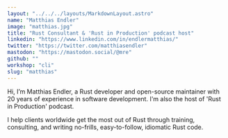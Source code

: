 ```yaml
---
layout: "../../../layouts/MarkdownLayout.astro"
name: "Matthias Endler"
image: "matthias.jpg"
title: "Rust Consultant & 'Rust in Production' podcast host"
linkedin: "https://www.linkedin.com/in/endlermatthias/"
twitter: "https://twitter.com/matthiasendler"
mastodon: "https://mastodon.social/@mre"
github: ""
workshop: "cli"
slug: "matthias"
---
```


Hi, I’m Matthias Endler, a Rust developer and open-source maintainer with 20 years of experience in software development. I'm also the host of 'Rust in Production' podcast.

I help clients worldwide get the most out of Rust through training, consulting, and writing no-frills, easy-to-follow, idiomatic Rust code.